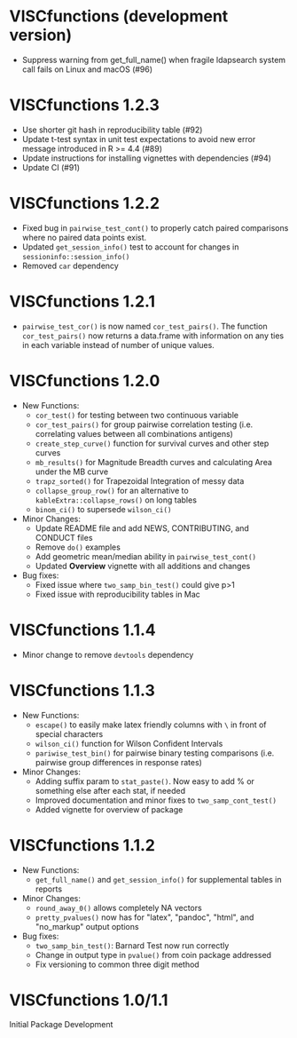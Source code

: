 # VISCfunctions (development version)

* Suppress warning from get_full_name() when fragile ldapsearch system call fails on Linux and macOS (#96)

# VISCfunctions 1.2.3

* Use shorter git hash in reproducibility table (#92)
* Update t-test syntax in unit test expectations to avoid new error message introduced in R >= 4.4 (#89)
* Update instructions for installing vignettes with dependencies (#94)
* Update CI (#91)

# VISCfunctions 1.2.2

* Fixed bug in `pairwise_test_cont()` to properly catch paired comparisons where no paired data points exist.
* Updated `get_session_info()` test to account for changes in `sessioninfo::session_info()`
* Removed `car` dependency

# VISCfunctions 1.2.1

* `pairwise_test_cor()` is now named `cor_test_pairs()`. The function `cor_test_pairs()` now returns a data.frame with information on any ties in each variable instead of number of unique values.


# VISCfunctions 1.2.0

* New Functions:
  * `cor_test()` for testing between two continuous variable 
  * `cor_test_pairs()` for group pairwise correlation testing (i.e. correlating values between all combinations antigens)
  * `create_step_curve()` function for survival curves and other step curves 
  * `mb_results()` for Magnitude Breadth curves and calculating Area under the MB curve
  * `trapz_sorted()` for Trapezoidal Integration of messy data
  * `collapse_group_row()` for an alternative to `kableExtra::collapse_rows()` on long tables
  * `binom_ci()` to supersede `wilson_ci()`
* Minor Changes:
  * Update README file and add NEWS, CONTRIBUTING, and CONDUCT files
  * Remove `do()` examples
  * Add geometric mean/median ability in `pairwise_test_cont()`
  * Updated **Overview** vignette with all additions and changes
* Bug fixes:
  * Fixed issue where `two_samp_bin_test()` could give p>1 
  * Fixed issue with reproducibility tables in Mac


# VISCfunctions 1.1.4

* Minor change to remove `devtools` dependency


# VISCfunctions 1.1.3

* New Functions:
  * `escape()` to easily make latex friendly columns with `\` in front of special characters
  * `wilson_ci()` function for Wilson Confident Intervals
  * `pariwise_test_bin()` for pairwise binary testing comparisons (i.e. pairwise group differences in response rates)
* Minor Changes:
  * Adding suffix param to `stat_paste()`. Now easy to add % or something else after each stat, if needed
  * Improved documentation and minor fixes to `two_samp_cont_test()`
  * Added vignette for overview of package
  
  
# VISCfunctions 1.1.2

* New Functions:
  * `get_full_name()` and `get_session_info()` for supplemental tables in reports
* Minor Changes:
  * `round_away_0()` allows completely NA vectors
  * `pretty_pvalues()` now has for "latex", "pandoc", "html", and "no_markup" output options
* Bug fixes:
  * `two_samp_bin_test()`: Barnard Test now run correctly
  * Change in output type in `pvalue()` from coin package addressed
  * Fix versioning to common three digit method 


# VISCfunctions 1.0/1.1

Initial Package Development
